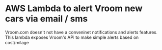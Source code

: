 # AWS Lambda to alert Vroom new cars via email / sms

Vroom.com doesn't not have a conveninet notifications and alerts features.
This lambda exposes Vroom's API to make simple alerts based on cost/milage